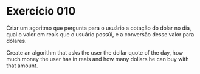# Exercício 010

Criar um agoritmo que pergunta para o usuário a cotação do dolar no dia, qual o valor em reais que o usuário possúi, e a conversão desse valor para dólares.

Create an algorithm that asks the user the dollar quote of the day, how much money the user has in reais and how many dollars he can buy with that amount.
